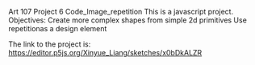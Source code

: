 Art 107 Project 6 Code_Image_repetition
This is a javascript project.
Objectives:
Create more complex shapes from simple 2d primitives
Use repetitionas a design element

The link to the project is:
https://editor.p5js.org/Xinyue_Liang/sketches/x0bDkALZR